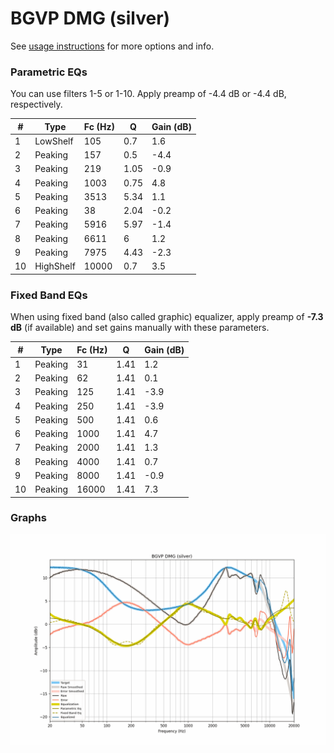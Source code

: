 # BGVP DMG (silver)
See [usage instructions](https://github.com/jaakkopasanen/AutoEq#usage) for more options and info.

### Parametric EQs
You can use filters 1-5 or 1-10. Apply preamp of -4.4 dB or -4.4 dB, respectively.

|   # | Type      |   Fc (Hz) |    Q |   Gain (dB) |
|-----|-----------|-----------|------|-------------|
|   1 | LowShelf  |       105 | 0.7  |         1.6 |
|   2 | Peaking   |       157 | 0.5  |        -4.4 |
|   3 | Peaking   |       219 | 1.05 |        -0.9 |
|   4 | Peaking   |      1003 | 0.75 |         4.8 |
|   5 | Peaking   |      3513 | 5.34 |         1.1 |
|   6 | Peaking   |        38 | 2.04 |        -0.2 |
|   7 | Peaking   |      5916 | 5.97 |        -1.4 |
|   8 | Peaking   |      6611 | 6    |         1.2 |
|   9 | Peaking   |      7975 | 4.43 |        -2.3 |
|  10 | HighShelf |     10000 | 0.7  |         3.5 |

### Fixed Band EQs
When using fixed band (also called graphic) equalizer, apply preamp of **-7.3 dB** (if available) and set gains manually with these parameters.

|   # | Type    |   Fc (Hz) |    Q |   Gain (dB) |
|-----|---------|-----------|------|-------------|
|   1 | Peaking |        31 | 1.41 |         1.2 |
|   2 | Peaking |        62 | 1.41 |         0.1 |
|   3 | Peaking |       125 | 1.41 |        -3.9 |
|   4 | Peaking |       250 | 1.41 |        -3.9 |
|   5 | Peaking |       500 | 1.41 |         0.6 |
|   6 | Peaking |      1000 | 1.41 |         4.7 |
|   7 | Peaking |      2000 | 1.41 |         1.3 |
|   8 | Peaking |      4000 | 1.41 |         0.7 |
|   9 | Peaking |      8000 | 1.41 |        -0.9 |
|  10 | Peaking |     16000 | 1.41 |         7.3 |

### Graphs
![](./BGVP%20DMG%20(silver).png)
